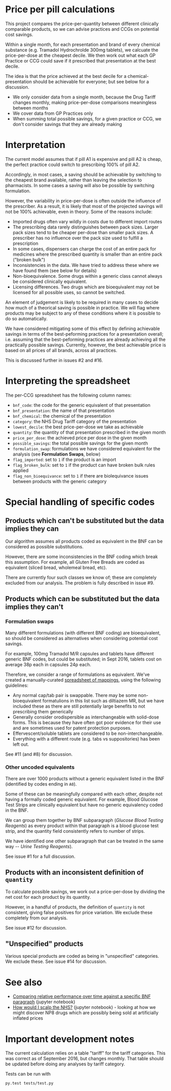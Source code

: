 # Price per pill calculations

This project compares the price-per-quantity between different clinically comparable products, so we can advise practices and CCGs on potential cost savings.

Within a single month, for each presentation and brand of every chemical substance (e.g. Tramadol Hydrochrolde 300mg tablets), we calcuate the price-per-dose at the cheapest decile. We then work out what each GP Practice or CCG could save if it prescribed that presentation at the best decile.

The idea is that the price achieved at the best decile for a chemical-presentation should be achievable for everyone; but see below for a discussion.

* We only consider data from a single month, because the Drug Tariff changes monthly, making price-per-dose comparisons meaningless between months
* We cover data from GP Practices only
* When summing total possible savings, for a given practice or CCG, we don't consider savings that they are already making

# Interpretation

The current model assumes that if pill A1 is expensive and pill A2 is
cheap, the perfect practice could switch to prescribing 100%
of pill A2.

Accordingly, in most cases, a saving should be achievable by switching to the cheapest brand available, rather than leaving the selection to pharmacists.  In some cases a saving will also be possible by switching formulation.

However, the variability in price-per-dose is often
outside the influence of the prescriber. As a result, it is likely
that most of the projected savings will not be 100% achievable, even in
theory. Some of the reasons include:

* Imported drugs often vary wildly in costs due to different import routes
* The prescribing data rarely distinguishes between pack sizes.  Larger pack sizes tend to be cheaper per-dose than smaller pack sizes.  A prescriber has no influence over the pack size used to fulfill a prescription
* In some cases, dispensers can charge the cost of an entire pack for medicines where the prescribed quantity is smaller than an entire pack ("broken bulk")
* Inconsistencies in the data. We have tried to address these where we have found them (see below for details)
* Non-bioequivalence. Some drugs within a generic class cannot always be considered clinically equivalent.
* Licensing differences. Two drugs which are bioequivalent may not be licensed for all possible uses, so cannot be switched.

An element of judgement is likely to be required in many cases to
decide how much of a theorical saving is possible in practice. We will
flag where products may be subject to any of these conditions where it is possible to do so automatically.

We have considered mitigating some of this effect by defining
achievable savings in terms of the best-peforming practices for a
presentation overall; i.e. assuming that the best-peforming practices
are already achieving all the practically possible savings.
Currently, however, the best achievable price is based on all prices
of all brands, across all practices.

This is discussed further in issues #2 and #16.


# Interpreting the spreadsheet

The per-CCG spreadsheet has the following column names:

* `bnf_code`: the code for the generic equivalent of that presentation
* `bnf_presentation`: the name of that presentation
* `bnf_chemical`: the chemical of the presentation
* `category`: the NHS Drug Tariff category of the presentation
* `lowest_decile`: the best price-per-dose we take as achievable
* `quantity`: the quantity of that presentation prescribed in the given month
* `price_per_dose`: the achieved price per dose in the given month
* `possible_savings`: the total possible savings for the given month
* `formulation_swap`: formulations we have considered equivalent for the analysis (see **Formulation Swaps**, below)
* `flag_imported`: set to `1` if the product is an import
* `flag_broken_bulk`: set to `1` if the product can have broken bulk rules applied
* `flag_non_bioequivance`: set to `1` if there are biolequivance issues between products with the generic category

# Special handling of specific codes

## Products which can't be substituted but the data implies they can

Our algorithm assumes all products coded as equivalent in the BNF can be considered as possible substitutions.

However, there are some inconsistencies in the BNF coding which break this assumption.  For example, all Gluten Free Breads are coded as equivalent (sliced bread, wholemeal bread, etc).

There are currently four such classes we know of; these are completely excluded from our analysis. The problem is fully described in issue #9.


## Products which can be substituted but the data implies they can't

### Formulation swaps

Many different formulations (with different BNF coding) are bioequivalent, so should be considered as alternatives when considering potential cost savings.

For example, 100mg Tramadol M/R capsules and tablets have different generic BNF codes, but could be substituted; in Sept 2016, tablets cost on average 38p each in capsules 24p each.

Therefore, we consider a range of formulations as equivalent.  We've created a manually-curated [spreadsheet of mappings](https://docs.google.com/spreadsheets/d/1SvMGCKrmqsNkZYuGW18Sf0wTluXyV4bhyZQaVLcO41c/edit#gid=1784930737), using the following guidelines:

* Any normal cap/tab pair is swappable. There may be some non-bioequivalent formatulions in this list such as diltiazem MR, but we have included these as there are still potentially large benefits to not prescribing them generically
* Generally consider orodispersible as interchangeable with solid-dose forms. This is because they have often got poor evidence for their use and are sometimes used for patent protection purposes.
* Effervescent/soluble tablets are considered to be non-interchangeable.
* Everything with a different route (e.g. tabs vs suppositories) has been left out.

See #11 (and #8) for discussion.

### Other uncoded equivalents

There are over 1000 products without a generic equivalent listed in the BNF (identified by codes ending in `A0`).

Some of these can be meaningfully compared with each other, despite not having a formally coded generic equivalent. For example, Blood Glucose Test Strips are clinically equivalent but have no generic equivalency coded in the BNF.

We can group them together by BNF subparagraph (*Glucose Blood Testing Reagents*) as every product within that paragraph is a blood glucose test strip, and the quantity field consistently refers to number of strips.

We have identified one other subparagraph that can be treated in the same way -- *Urine Testing Reagents*).

See issue #1 for a full discussion.

## Products with an inconsistent definition of `quantity`

To calculate possible savings, we work out a price-per-dose by dividing the net cost for each product by its quantity.

However, in a handful of products, the definition of `quantity` is not consistent, giving false positives for price variation.  We exclude these completely from our analysis.

See issue #12 for discussion.

## "Unspecified" products

Various special products are coded as being in "unspecified" categories. We exclude these. See issue #14 for discussion.

# See also

* [Comparing relative performance over time against a specific BNF paragraph](https://github.com/ebmdatalab/price-per-dose/blob/master/Comparing%20performance%20of%20entities%20over%20time.ipynb) (jupyter notebook)
* [How would I scalp the NHS?](https://github.com/ebmdatalab/price-per-dose/blob/master/How%20would%20I%20scalp%20the%20NHS%3F.ipynb) (jupyter notebook) - looking at how we might discover NP8 drugs which are possibly being sold at artificially inflated prices

# Important development notes

The current calculation relies on a table "tariff" for the tariff categories. This was correct as of September 2016, but changes monthly. That table should be updated before doing any analyses by tariff category.

Tests can be run with

    py.test tests/test.py
